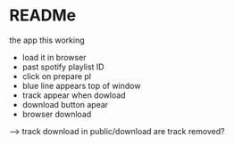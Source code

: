 # READMe

the app this working
- load it in browser
- past spotify playlist ID
- click on prepare pl
- blue line appears top of window
- track appear when dowload
- download button apear
- browser download

--> track download in public/download
        are track removed?
